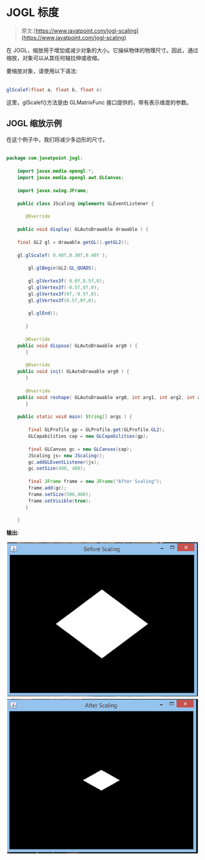 # JOGL 标度

> 原文:[https://www.javatpoint.com/jogl-scaling](https://www.javatpoint.com/jogl-scaling)

在 JOGL，缩放用于增加或减少对象的大小。它操纵物体的物理尺寸。因此，通过缩放，对象可以从其任何轴拉伸或收缩。

要缩放对象，请使用以下语法:

```java

glScalef(float a, float b, float c)

```

这里，glScalef()方法是由 GLMatrixFunc 接口提供的，带有表示维度的参数。

## JOGL 缩放示例

在这个例子中，我们将减少多边形的尺寸。

```java

package com.javatpoint.jogl;

	import javax.media.opengl.*;
	import javax.media.opengl.awt.GLCanvas; 

	import javax.swing.JFrame;

	public class JScaling implements GLEventListener {

	   @Override 

	public void display( GLAutoDrawable drawable ) { 

	final GL2 gl = drawable.getGL().getGL2(); 

	gl.glScalef( 0.40f,0.30f,0.40f ); 

		gl.glBegin(GL2.GL_QUADS);

		gl.glVertex3f( 0.0f,0.5f,0);
		gl.glVertex3f(-0.5f,0f,0);
		gl.glVertex3f(0f,-0.5f,0);
		gl.glVertex3f(0.5f,0f,0);

		gl.glEnd();

	   }

	   @Override 
	public void dispose( GLAutoDrawable arg0 ) { 
	   } 

	   @Override 
	public void init( GLAutoDrawable arg0 ) { 
	   } 

	   @Override 
	public void reshape( GLAutoDrawable arg0, int arg1, int arg2, int arg3, int arg4 ) { 
	   }

	public static void main( String[] args ) {   

		final GLProfile gp = GLProfile.get(GLProfile.GL2);
		GLCapabilities cap = new GLCapabilities(gp);

		final GLCanvas gc = new GLCanvas(cap);
		JScaling js= new JScaling();
		gc.addGLEventListener(js);
		gc.setSize(400, 400);

		final JFrame frame = new JFrame("After Scaling");
		frame.add(gc);
		frame.setSize(500,400);
		frame.setVisible(true);  
	   } 

	}

```

**输出:**

![JOGL Scaling Output](img/1a433711c902f429402d1b0b2b440ee8.png)
![JOGL Scaling Output 1](img/bfbc62e81a07d99a6c0ff6ad64bf8dd9.png)